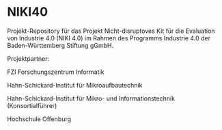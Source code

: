 # NIKI40
Projekt-Repository für das Projekt Nicht-disruptoves Kit für die Evaluation von Industrie 4.0 (NIKI 4.0) im Rahmen des Programms Industrie 4.0 der Baden-Württemberg Stiftung gGmbH.

Projektpartner:

FZI Forschungszentrum Informatik

Hahn-Schickard-Institut für Mikroaufbautechnik

Hahn-Schickard-Institut für Mikro- und Informationstechnik (Konsortialführer)

Hochschule Offenburg
